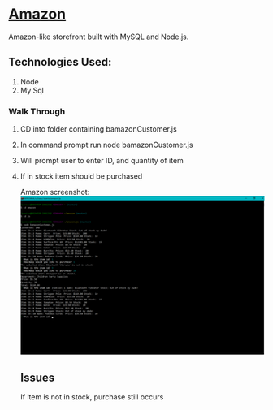 # [Amazon](https://jpimentel45.github.io/Portfolio/)
Amazon-like storefront built with MySQL and Node.js.

## Technologies Used:

1. Node
2. My Sql

### Walk Through

1. CD into folder containing bamazonCustomer.js
2. In command prompt run node bamazonCustomer.js
3. Will prompt user to enter ID, and quantity of item
4. If in stock item should be purchased

   Amazon screenshot:
   ![Welcome page Screenshot](https://github.com/jpimentel45/amazon/blob/master/screenshot/Screenshot%20(20).png "Logo Title Text 1")
   ## Issues
   If item is not in stock, purchase still occurs
